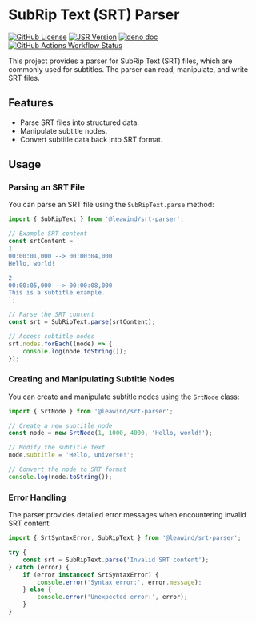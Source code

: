 # SubRip Text (SRT) Parser

[![GitHub License](https://img.shields.io/github/license/Leawind/srt-parser)](https://github.com/LEAWIND/srt-parser)
[![JSR Version](https://img.shields.io/jsr/v/%40leawind/srt-parser?logo=JSR)](https://jsr.io/@leawind/srt-parser)
[![deno doc](https://doc.deno.land/badge.svg)](https://jsr.io/@leawind/srt-parser/doc)
[![GitHub Actions Workflow Status](https://img.shields.io/github/actions/workflow/status/Leawind/srt-parser/deno-test.yaml?branch=main&logo=github-actions&label=test)](https://github.com/Leawind/srt-parser/actions/workflows/deno-test.yaml)

This project provides a parser for SubRip Text (SRT) files, which are commonly used for subtitles. The parser can read, manipulate, and write SRT files.

## Features

- Parse SRT files into structured data.
- Manipulate subtitle nodes.
- Convert subtitle data back into SRT format.

## Usage

### Parsing an SRT File

You can parse an SRT file using the `SubRipText.parse` method:

```typescript
import { SubRipText } from '@leawind/srt-parser';

// Example SRT content
const srtContent = `
1
00:00:01,000 --> 00:00:04,000
Hello, world!

2
00:00:05,000 --> 00:00:08,000
This is a subtitle example.
`;

// Parse the SRT content
const srt = SubRipText.parse(srtContent);

// Access subtitle nodes
srt.nodes.forEach((node) => {
	console.log(node.toString());
});
```

### Creating and Manipulating Subtitle Nodes

You can create and manipulate subtitle nodes using the `SrtNode` class:

```typescript
import { SrtNode } from '@leawind/srt-parser';

// Create a new subtitle node
const node = new SrtNode(1, 1000, 4000, 'Hello, world!');

// Modify the subtitle text
node.subtitle = 'Hello, universe!';

// Convert the node to SRT format
console.log(node.toString());
```

### Error Handling

The parser provides detailed error messages when encountering invalid SRT content:

```typescript
import { SrtSyntaxError, SubRipText } from '@leawind/srt-parser';

try {
	const srt = SubRipText.parse('Invalid SRT content');
} catch (error) {
	if (error instanceof SrtSyntaxError) {
		console.error('Syntax error:', error.message);
	} else {
		console.error('Unexpected error:', error);
	}
}
```

